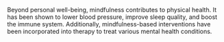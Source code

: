 Beyond personal well-being, mindfulness contributes to physical health. It has been shown to lower blood pressure, improve sleep quality, and boost the immune system. Additionally, mindfulness-based interventions have been incorporated into therapy to treat various mental health conditions.